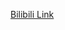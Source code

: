 [Bilibili Link](https://www.bilibili.com/video/BV1UW421F7bo/?spm_id_from=333.788.videopod.episodes&vd_source=c801aa3fac0e6e97b0df71f74a8b25bd&p=2&__readwiseLocation=)
